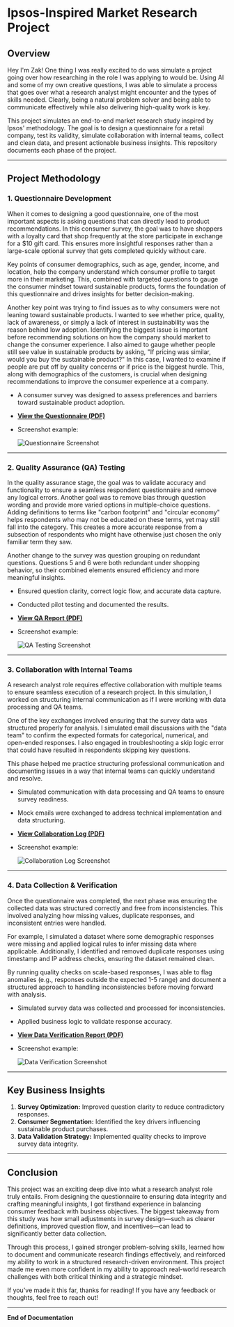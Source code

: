 # Ipsos-Inspired Market Research Project

## Overview
Hey I'm Zak! One thing I was really excited to do was simulate a project going over how researching in the role I was applying to would be. Using AI and some of my own creative questions, I was able to simulate a process that goes over what a research analyst might encounter and the types of skills needed. Clearly, being a natural problem solver and being able to communicate effectively while also delivering high-quality work is key. 

This project simulates an end-to-end market research study inspired by Ipsos' methodology. The goal is to design a questionnaire for a retail company, test its validity, simulate collaboration with internal teams, collect and clean data, and present actionable business insights. This repository documents each phase of the project.

---

## **Project Methodology**

### **1. Questionnaire Development**
When it comes to designing a good questionnaire, one of the most important aspects is asking questions that can directly lead to product recommendations. In this consumer survey, the goal was to have shoppers with a loyalty card that shop frequently at the store participate in exchange for a $10 gift card. This ensures more insightful responses rather than a large-scale optional survey that gets completed quickly without care.

Key points of consumer demographics, such as age, gender, income, and location, help the company understand which consumer profile to target more in their marketing. This, combined with targeted questions to gauge the consumer mindset toward sustainable products, forms the foundation of this questionnaire and drives insights for better decision-making.

Another key point was trying to find issues as to why consumers were not leaning toward sustainable products. I wanted to see whether price, quality, lack of awareness, or simply a lack of interest in sustainability was the reason behind low adoption. Identifying the biggest issue is important before recommending solutions on how the company should market to change the consumer experience. I also aimed to gauge whether people still see value in sustainable products by asking, "If pricing was similar, would you buy the sustainable product?" In this case, I wanted to examine if people are put off by quality concerns or if price is the biggest hurdle. This, along with demographics of the customers, is crucial when designing recommendations to improve the consumer experience at a company.

- A consumer survey was designed to assess preferences and barriers toward sustainable product adoption.
- **[View the Questionnaire (PDF)](https://github.com/farahzak/Ipsos-Market-Research-Simulation/raw/main/ipsos_questionnaire.pdf)**
- Screenshot example:
  
  ![Questionnaire Screenshot](https://github.com/farahzak/Ipsos-Market-Research-Simulation/raw/main/screenshots/questionnaire.png)

---

### **2. Quality Assurance (QA) Testing**
In the quality assurance stage, the goal was to validate accuracy and functionality to ensure a seamless respondent questionnaire and remove any logical errors. Another goal was to remove bias through question wording and provide more varied options in multiple-choice questions. Adding definitions to terms like "carbon footprint" and "circular economy" helps respondents who may not be educated on these terms, yet may still fall into the category. This creates a more accurate response from a subsection of respondents who might have otherwise just chosen the only familiar term they saw.

Another change to the survey was question grouping on redundant questions. Questions 5 and 6 were both redundant under shopping behavior, so their combined elements ensured efficiency and more meaningful insights.

- Ensured question clarity, correct logic flow, and accurate data capture.
- Conducted pilot testing and documented the results.
- **[View QA Report (PDF)](https://github.com/farahzak/Ipsos-Market-Research-Simulation/raw/main/qa_report_mock.pdf)**
- Screenshot example:
  
  ![QA Testing Screenshot](https://github.com/farahzak/Ipsos-Market-Research-Simulation/raw/main/screenshots/qa_testing.png)

---

### **3. Collaboration with Internal Teams**
A research analyst role requires effective collaboration with multiple teams to ensure seamless execution of a research project. In this simulation, I worked on structuring internal communication as if I were working with data processing and QA teams.

One of the key exchanges involved ensuring that the survey data was structured properly for analysis. I simulated email discussions with the "data team" to confirm the expected formats for categorical, numerical, and open-ended responses. I also engaged in troubleshooting a skip logic error that could have resulted in respondents skipping key questions. 

This phase helped me practice structuring professional communication and documenting issues in a way that internal teams can quickly understand and resolve.

- Simulated communication with data processing and QA teams to ensure survey readiness.
- Mock emails were exchanged to address technical implementation and data structuring.
- **[View Collaboration Log (PDF)](https://github.com/farahzak/Ipsos-Market-Research-Simulation/raw/main/collaboration_log.pdf)**
- Screenshot example:
  
  ![Collaboration Log Screenshot](https://github.com/farahzak/Ipsos-Market-Research-Simulation/raw/main/screenshots/collaboration_log.png)

---

### **4. Data Collection & Verification**
Once the questionnaire was completed, the next phase was ensuring the collected data was structured correctly and free from inconsistencies. This involved analyzing how missing values, duplicate responses, and inconsistent entries were handled.

For example, I simulated a dataset where some demographic responses were missing and applied logical rules to infer missing data where applicable. Additionally, I identified and removed duplicate responses using timestamp and IP address checks, ensuring the dataset remained clean. 

By running quality checks on scale-based responses, I was able to flag anomalies (e.g., responses outside the expected 1-5 range) and document a structured approach to handling inconsistencies before moving forward with analysis.

- Simulated survey data was collected and processed for inconsistencies.
- Applied business logic to validate response accuracy.
- **[View Data Verification Report (PDF)](https://github.com/farahzak/Ipsos-Market-Research-Simulation/raw/main/data_verification_report.pdf)**
- Screenshot example:
  
  ![Data Verification Screenshot](https://github.com/farahzak/Ipsos-Market-Research-Simulation/raw/main/screenshots/data_verification.png)

---

## **Key Business Insights**
1. **Survey Optimization:** Improved question clarity to reduce contradictory responses.
2. **Consumer Segmentation:** Identified the key drivers influencing sustainable product purchases.
3. **Data Validation Strategy:** Implemented quality checks to improve survey data integrity.

---

## **Conclusion**
This project was an exciting deep dive into what a research analyst role truly entails. From designing the questionnaire to ensuring data integrity and crafting meaningful insights, I got firsthand experience in balancing consumer feedback with business objectives. The biggest takeaway from this study was how small adjustments in survey design—such as clearer definitions, improved question flow, and incentives—can lead to significantly better data collection. 

Through this process, I gained stronger problem-solving skills, learned how to document and communicate research findings effectively, and reinforced my ability to work in a structured research-driven environment. This project made me even more confident in my ability to approach real-world research challenges with both critical thinking and a strategic mindset. 

If you've made it this far, thanks for reading! If you have any feedback or thoughts, feel free to reach out!

---

**End of Documentation**
